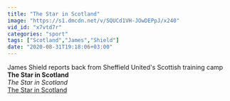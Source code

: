 ```yaml
---
title: "The Star in Scotland"
image: "https://s1.dmcdn.net/v/SQUCd1VH-JOwDEPpJ/x240"
vid_id: "x7vtd7r"
categories: "sport"
tags: ["Scotland","James","Shield"]
date: "2020-08-31T19:18:06+03:00"
---
```

James Shield reports back from Sheffield United's Scottish training camp<br><b>The Star in Scotland</b><br> <i>The Star in Scotland</i><br> <u>The Star in Scotland</u>
